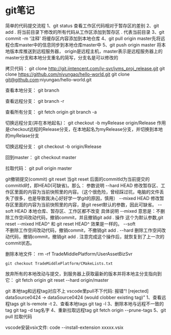 # git笔记
简单的代码提交流程
	1、git status 查看工作区代码相对于暂存区的差别
	2、git add . 将当前目录下修改的所有代码从工作区添加到暂存区 . 代表当前目录
	3、git commit -m ‘注释’ 将缓存区内容添加到本地仓库
	4、git pull origin master先将远程仓库master中的信息同步到本地仓库master中
	5、git push origin master 将本地版本库推送到远程服务器，
		origin是远程主机，master表示是远程服务器上的master分支和本地分支重名的简写，分支名是可以修改的

拷贝代码：
	git clone http://git.jintencent.com/jv-svr/jvms_proj_release.git
	git clone https://github.com/niyungao/hello-world.git
	git clone git@github.com:niyungao/hello-world.git

查看本地分支：
	git branch

查看远程分支：
	git branch -r

查看所有分支：
	git fetch origin
	git branch -a

切换远程分支(并在本地起名)：
	git checkout -b myRelease origin/Release
	作用是checkout远程的Release分支，在本地起名为myRelease分支，并切换到本地的myRelase分支

切换远程分支：
	git checkout -b origin/Release

回到master：
	git checkout master

拉取代码：
	git pull origin master

git撤销提交(commit)
	git reset
		当git reset 后面的commitId为当前提交的commitId时，即HEAD(可缺省)。那么：
			参数说明
				--hard HEAD 修改暂存区、工作区里面的内容为当前快照里的内容。（这个很危险，曾经踩过坑，电脑的文件丢失了很多，也是导致我决心好好学一学git的原因，慎用）
				--mixed HEAD 修改暂存区里面的内容为当前快照里的内容，是git reset默认的参数，因此可缺省。
				--soft HEAD 本地仓库、暂存区、工作区都不改变
			具体说明
				--mixed 
					意思是：不删除工作空间改动代码，撤销commit，并且撤销git add . 操作
					这个为默认参数,git reset --mixed HEAD^ 和 git reset HEAD^ 效果是一样的。
				--soft  
					不删除工作空间改动代码，撤销commit，不撤销git add . 
				--hard
					删除工作空间改动代码，撤销commit，撤销git add . 
					注意完成这个操作后，就恢复到了上一次的commit状态。

删除本地文件：
	rm -rf TradeMiddlePlatform/UserAssetBizSvr

	git checkout TradeMiddlePlatform/CMakeLists.txt

放弃所有的本地改动与提交，到服务器上获取最新的版本并将本地主分支指向到它：
	git fetch origin
	git reset --hard origin/master


git 本地tag和远程tag对应不上 vscode里pull不下代码:
报错“! [rejected]          dataSource0424 -> dataSource0424  (would clobber existing tag)”
	1、查看远程tags	git ls-remote -t
	2、查看本地tags	git tag -l
	3、删除本地与远程不一致的tag git tag -d tag名字
	4、重新拉取远程tag git fetch origin --prune-tags
	5、git pull 拉取代码

vscode安装vsix文件:
	code --install-extension xxxxx.vsix